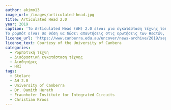 ```yaml
---
author: akimo13
image_url: /images/articulated-head.jpg
title: Articulated Head 2.0
year: 2019
caption: 'Το Articulated Head (AH) 2.0 είναι μια εγκατάσταση τέχνης του καλλιτέχνη Stelarc. Αποτελείται από έναν ρομποτικό βραχίονα στον οποίο στηρίζεται μια οθόνη LCD 17in. Η οθόνη απεικονίζει το κεφάλι του χαλλιτέχνη ως ένα 3D animated model, κάτι που έχει σαν αποτέλεσμα την ανάπτυξη οικειότητας των θεατών με το ρομπότ. Μια πληθώρα αισθητήρων όπως ακουστικού εντοπισμού και στερεοφωνικής όρασης επιτρέπει στην εγκατάσταση να έχει «επίγνωση» του περιβάλλοντος. Οι αισθητήρες καθιστούν το ρομπότ ικανό να ανιχνεύει ήχους και κινήσεις σε σχέση με τη θέση της και επομένως να αλληλεπιδρά με τους ανθρώπους γύρω της. Η πρόθεση ήταν να μοντελοποιηθεί η συμπεριφορά ενός «ρομποτικού ακροατή», καθώς αλληλεπιδρά με τους ανθρώπους, οι εκφράσεις του εικονικού προσώπου αλλάζουν, τα χείλη συγχρονίζονται με την ομιλία ενώ ο ρομποτικός βραχίονας επιτρέπει την ελεύθερη κίνηση της οθόνης - προσώπου συμπληρώνοντας την αλληλεπίδραση. 
To ρομπότ είναι σε θέση να δώσει απαντήσεις στις ερωτήσεις των θεατών, οι οποίες εκφράζουν τις απόψεις, θέσεις και ιδέες του καλλιτέχνη. Στόχος της εγκατάστασης είναι να εγείρει ερωτήματα και να προβληματίσει τους θεατές ως προς την ταυτότητα, την αυτεπίγνωση και τον ανθρωπομορφισμό τον ρομπότ. Ανησυχίες που κάνουν την εμφάνιση τους όλο και πιο συχνά, λόγω των εξελίξεων της τεχνολογίας'
license_url: 'https://www.canberra.edu.au/uncover/news-archive/2019/september/talk-to-the-articulated-head-2.0'
license_text: Courtesy of the University of Canbera
categories:
  - Ρομποτική τέχνη
  - Διαδραστική εγκατάσταση τέχνης
  - Αισθητήρες
  - HRI
tags:
  - Stelarc
  - AH 2.0
  - University of Canberra
  - Dr. Damith Herath
  - Fraunhofer Institute for Integrated Circuits
  - Christian Kroos
---
```

